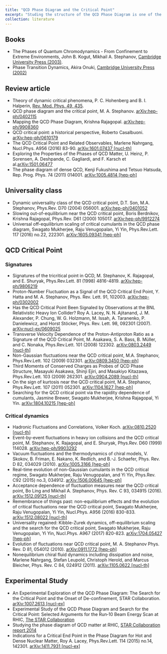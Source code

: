 ```yaml
---
title: "QCD Phase Diagram and the Critical Point"
excerpt: "Studing the structure of the QCD Phase Diagram is one of the most important goals of the heavy-ion collision community.<br/>"
collection: literature
---
```


## Books
* The Phases of Quantum Chromodynamics - From Confinement to Extreme Environments,
John B. Kogut, Mikhail A. Stephanov, 
[Cambridge University Press (2003)](https://www.cambridge.org/core/books/phases-of-quantum-chromodynamics/649FE81C53C36B20B905A0DBB2BCC5C8).
* Phase Transition Dynamics,
Akira Onuki,
[Cambridge University Press (2002)](https://www.cambridge.org/core/books/phase-transition-dynamics/03717A24DB0264B7472497F05B119C67)


## Review article
* Theory of dynamic critical phenomena,
P. C. Hohenberg and B. I. Halperin,
[Rev. Mod. Phys. 49, 435](https://journals.aps.org/rmp/pdf/10.1103/RevModPhys.49.435).
* QCD phase diagram and the critical point,
M. A. Stephanov. [arXiv:hep-ph/0402115](https://arxiv.org/pdf/hep-ph/0402115)
* Mapping the QCD Phase Diagram,
Krishna Rajagopal. [arXiv:hep-ph/9908360](https://arxiv.org/pdf/hep-ph/9908360)
* QCD critical point: a historical perspective,
Roberto Casalbuoni. [arXiv:hep-ph/0610179](https://arxiv.org/pdf/hep-ph/0610179)
* The QCD Critical Point and Related Observables,
Marlene Nahrgang,
Nucl.Phys. A956 (2016) 83-90. [arXiv:1601.07437 [nucl-th]](http://arxiv.org/pdf/1601.07437.pdf)
* Exploring the Properties of the Phases of QCD Matter,
U. Heinz, P. Sorensen, A. Deshpande, C. Gagliardi, and F. Karsch et al.[arXiv:1501.06477](https://arxiv.org/pdf/1501.06477.pdf)
* The phase diagram of dense QCD,
Kenji Fukushima and Tetsuo Hatsuda,
Rep. Prog. Phys. 74 (2011) 014001. [arXiv:1005.4814 [hep-ph]](https://arxiv.org/pdf/1005.4814)

## Universality class
* Dynamic universality class of the QCD critical point,
D.T. Son, M.A. Stephanov,
Phys.Rev. D70 (2004) 056001. [arXiv:hep-ph/0401052](http://arxiv.org/pdf/hep-ph/0401052.pdf)
* Slowing out-of-equilibrium near the QCD critical point,
Boris Berdnikov, Krishna Rajagopal,
Phys.Rev. D61 (2000) 105017. [arXiv:hep-ph/9912274 ](http://arxiv.org/pdf/hep-ph/9912274.pdf)
* Universal off-equilibrium scaling of critical cumulants in the QCD phase diagram,
Swagato Mukherjee, Raju Venugopalan, Yi Yin,
Phys.Rev.Lett. 117 (2016) no.22, 222301. [arXiv:1605.09341 [hep-ph]](http://arxiv.org/pdf/1605.09341.pdf)

## QCD Critical Point

### Signatures
* Signatures of the tricritical point in QCD,
M. Stephanov, K. Rajagopal, and E. Shuryak,
Phys.Rev.Lett. 81 (1998) 4816-4819. [arXiv:hep-ph/9806219](http://arxiv.org/pdf/hep-ph/9806219.pdf)
* Proton-Number Fluctuation as a Signal of the QCD Critical End Point,
Y. Hatta and M. A. Stephanov,
Phys. Rev. Lett. 91, 102003. [arXiv:hep-ph/0302002 ](http://arxiv.org/pdf/hep-ph/0302002.pdf)
* Has the QCD Critical Point Been Signaled by Observations at the BNL Relativistic Heavy Ion Collider?
Roy A. Lacey, N. N. Ajitanand, J. M. Alexander, P. Chung, W. G. Holzmann, M. Issah, A. Taranenko, P. Danielewicz, and Horst Stöcker,
Phys. Rev. Lett. 98, 092301 (2007). [arXiv:nucl-ex/0609025](https://arxiv.org/pdf/nucl-ex/0609025v5)
* Transverse Velocity Dependence of the Proton-Antiproton Ratio as a Signature of the QCD Critical Point,
M. Asakawa, S. A. Bass, B. Müller, and C. Nonaka,
Phys.Rev.Lett. 101 (2008) 122302. [arXiv:0803.2449 [nucl-th]](http://arxiv.org/pdf/0803.2449.pdf)
* Non-Gaussian fluctuations near the QCD critical point,
M.A. Stephanov,
Phys.Rev.Lett. 102 (2009) 032301. [arXiv:0809.3450 [hep-ph]](http://arxiv.org/pdf/0809.3450.pdf)
* Third Moments of Conserved Charges as Probes of QCD Phase Structure,
Masayuki Asakawa, Shinji Ejiri, and Masakiyo Kitazawa,
Phys.Rev.Lett. 103 (2009) 262301. [arXiv:0904.2089 [nucl-th]](http://arxiv.org/pdf/0904.2089.pdf)
* On the sign of kurtosis near the QCD critical point,
M.A. Stephanov,
Phys.Rev.Lett. 107 (2011) 052301. [arXiv:1104.1627 [hep-ph]](http://arxiv.org/pdf/1104.1627.pdf)
* Searching for the QCD critical point via the rapidity dependence of cumulants,
Jasmine Brewer, Swagato Mukherjee, Krishna Rajagopal, Yi Yin.
[arXiv:1804.10215 [hep-ph]](http://arxiv.org/pdf/1804.10215.pdf)

### Critical dynamics
* Hadronic Fluctuations and Correlations, Volker Koch. [arXiv:0810.2520 [nucl-th]](https://arxiv.org/pdf/0810.2520)
* Event-by-event fluctuations in heavy ion collisions and the QCD critical point,
M. Stephanov, K. Rajagopal, and E. Shuryak,
Phys.Rev. D60 (1999) 114028. [arXiv:hep-ph/9903292](http://arxiv.org/pdf/hep-ph/9903292.pdf)
* Vacuum fluctuations and the thermodynamics of chiral models,
V. Skokov, B. Friman, E. Nakano, K. Redlich, and B.-J. Schaefer,
Phys. Rev. D 82, 034029 (2010). [arXiv:1005.3166 [hep-ph]](https://arxiv.org/pdf/1005.3166)
* Real-time evolution of non-Gaussian cumulants in the QCD critical regime,
Swagato Mukherjee, Raju Venugopalan, and Yi Yin,
Phys.Rev. C92 (2015) no.3, 034912. [arXiv:1506.00645 [hep-ph]](http://arxiv.org/pdf/1506.00645.pdf)
* Acceptance dependence of fluctuation measures near the QCD critical point,
Bo Ling and Mikhail A. Stephanov,
Phys. Rev. C 93, 034915 (2016). [arXiv:1512.09125 [nucl-th]](https://arxiv.org/pdf/1512.09125)
* Remembrance of things past: non-equilibrium effects and the evolution of critical fluctuations near the QCD critical point,
Swagato Mukherjee, Raju Venugopalan, Yi Yin,
Nucl.Phys. A956 (2016) 830-833. [arXiv:1512.08022 [nucl-th]](http://arxiv.org/pdf/1512.08022.pdf)
* Universality regained: Kibble-Zurek dynamics, off-equilibrium scaling and the search for the QCD critical point,
Swagato Mukherjee, Raju Venugopalan, Yi Yin,
Nucl.Phys. A967 (2017) 820-823. [arXiv:1704.05427 [hep-ph]](http://arxiv.org/pdf/1704.05427.pdf)
* Evolution of fluctuations near QCD critical point,
M. A. Stephanov
Phys. Rev. D 81, 054012 (2010). [arXiv:0911.1772 [hep-ph]](https://arxiv.org/pdf/0911.1772)
* Nonequilibrium chiral fluid dynamics including dissipation and noise,
Marlene Nahrgang, Stefan Leupold, Christoph Herold, and Marcus Bleicher,
Phys. Rev. C 84, 024912 (2011). [arXiv:1105.0622 [nucl-th]](https://arxiv.org/pdf/1105.0622)

## Experimental Study
* An Experimental Exploration of the QCD Phase Diagram: The Search for the Critical Point and the Onset of De-confinement,
STAR Collaboration. [arXiv:1007.2613 [nucl-ex]](https://arxiv.org/pdf/1007.2613.pdf)
* Experimental Study of the QCD Phase Diagram and Search for the Critical Point: Selected Arguments for the Run‐10 Beam Energy Scan at RHIC, [The STAR Collaboration](https://drupal.star.bnl.gov/STAR/files/BES-Short-v8.3_0.pdf)
* Studying the phase diagram of QCD matter at RHIC, [STAR Collaboration report 2014](https://drupal.star.bnl.gov/STAR/starnotes/public/sn0598)
* Indications for a Critical End Point in the Phase Diagram for Hot and Dense Nuclear Matter,
Roy A. Lacey,
Phys.Rev.Lett. 114 (2015) no.14, 142301. [arXiv:1411.7931 [nucl-ex]](http://arxiv.org/pdf/1411.7931.pdf)
